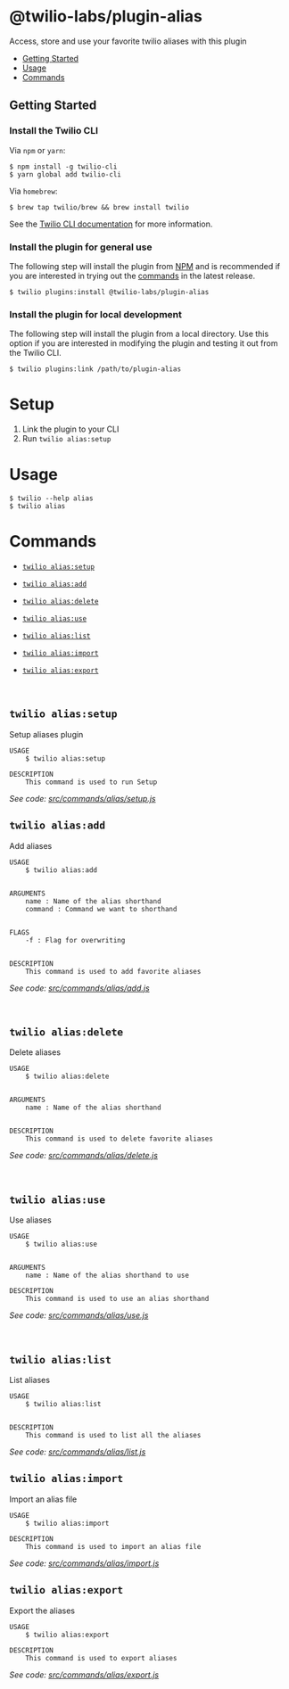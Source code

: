# @twilio-labs/plugin-alias

Access, store and use your favorite twilio aliases with this plugin

<!-- toc -->

- [Getting Started](#getting-started)
- [Usage](#usage)
- [Commands](#commands)

<!-- tocstop -->

## Getting Started

### Install the Twilio CLI

Via `npm` or `yarn`:

```sh-session
$ npm install -g twilio-cli
$ yarn global add twilio-cli
```

Via `homebrew`:

```sh-session
$ brew tap twilio/brew && brew install twilio
```

See the [Twilio CLI documentation](https://www.twilio.com/docs/twilio-cli/quickstart) for more information.

### Install the plugin for general use

The following step will install the plugin from [NPM](https://www.npmjs.com/package/@twilio-labs/plugin-alias) and is recommended if you are interested in trying out the [commands](#commands) in the latest release.

```sh-session
$ twilio plugins:install @twilio-labs/plugin-alias
```

### Install the plugin for local development

The following step will install the plugin from a local directory. Use this option if you are interested in modifying the plugin and testing it out from the Twilio CLI.

```sh-session
$ twilio plugins:link /path/to/plugin-alias
```

# Setup

1. Link the plugin to your CLI 
2. Run `twilio alias:setup`

# Usage

```sh-session
$ twilio --help alias
$ twilio alias
```

# Commands

<!-- commands -->

- [`twilio alias:setup`](#twilio-aliasSetup)

- [`twilio alias:add`](#twilio-aliasAdd)

- [`twilio alias:delete`](#twilio-aliasDelete)

- [`twilio alias:use`](#twilio-aliasUse)

- [`twilio alias:list`](#twilio-aliasList)

- [`twilio alias:import`](#twilio-aliasImport)

- [`twilio alias:export`](#twilio-aliasExport)

  <br>
<!-- Setup Command -->

## `twilio alias:setup`

Setup aliases plugin

```
USAGE
	$ twilio alias:setup

DESCRIPTION
	This command is used to run Setup
```

_See code: [src/commands/alias/setup.js](https://github.com/Kavya-24/plugin-alias/tree/main/src/commands/alias/setup.js)_
<br>

<!-- Add Command -->

## `twilio alias:add`

Add aliases

```
USAGE
	$ twilio alias:add


ARGUMENTS
	name : Name of the alias shorthand
	command : Command we want to shorthand


FLAGS
	-f : Flag for overwriting


DESCRIPTION
	This command is used to add favorite aliases
```

_See code: [src/commands/alias/add.js](https://github.com/Kavya-24/plugin-alias/tree/main/src/commands/alias/add.js)_

  <br>

<!-- Delete Command -->

## `twilio alias:delete`

Delete aliases

```
USAGE
	$ twilio alias:delete


ARGUMENTS
	name : Name of the alias shorthand


DESCRIPTION
	This command is used to delete favorite aliases
```

_See code: [src/commands/alias/delete.js](https://gitshub.com/Kavya-24/plugin-alias/tree/main/src/commands/alias/delete.js)_

  <br>
  
<!-- Use Command -->
## `twilio alias:use`
Use aliases

```
USAGE
	$ twilio alias:use


ARGUMENTS
	name : Name of the alias shorthand to use

DESCRIPTION
	This command is used to use an alias shorthand
```

_See code: [src/commands/alias/use.js](https://github.com/Kavya-24/plugin-alias/tree/main/src/commands/alias/use.js)_

<br>

<!-- List Command -->

## `twilio alias:list`

List aliases

```
USAGE
	$ twilio alias:list


DESCRIPTION
	This command is used to list all the aliases
```

_See code: [src/commands/alias/list.js](https://github.com/Kavya-24/plugin-alias/tree/main/src/commands/alias/list.js)_

<!-- Import Command -->

## `twilio alias:import`

Import an alias file

```
USAGE
	$ twilio alias:import

DESCRIPTION
	This command is used to import an alias file
```

_See code: [src/commands/alias/import.js](https://github.com/Kavya-24/plugin-alias/tree/main/src/commands/alias/import.js)_
<br>

<!-- Export Command -->

## `twilio alias:export`

Export the aliases

```
USAGE
	$ twilio alias:export

DESCRIPTION
	This command is used to export aliases
```

_See code: [src/commands/alias/export.js](https://github.com/Kavya-24/plugin-alias/tree/main/src/commands/alias/export.js)_
<br>

<!-- commandsstop -->
